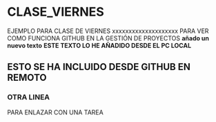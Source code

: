 # CLASE_VIERNES
EJEMPLO PARA CLASE DE VIERNES
xxxxxxxxxxxxxxxxxxxx
PARA VER COMO FUNCIONA GITHUB EN LA GESTIÓN DE PROYECTOS
**añado un nuevo texto**
**ESTE TEXTO LO HE AÑADIDO DESDE EL PC LOCAL**
## ESTO SE HA INCLUIDO DESDE GITHUB EN REMOTO
### OTRA LINEA
PARA ENLAZAR CON UNA TAREA


